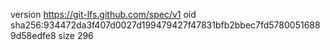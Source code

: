 version https://git-lfs.github.com/spec/v1
oid sha256:934472da3f407d0027d199479427f47831bfb2bbec7fd57800516889d58edfe8
size 296
